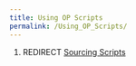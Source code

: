 ```yaml
---
title: Using OP Scripts
permalink: /Using_OP_Scripts/
---
```


1.  REDIRECT [Sourcing Scripts](/Sourcing_Scripts "wikilink")
